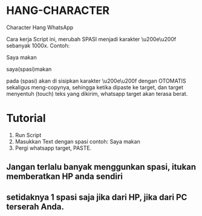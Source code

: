 # HANG-CHARACTER

Character Hang WhatsApp

Cara kerja Script ini, merubah SPASI menjadi karakter \u200e\u200f sebanyak 1000x.
Contoh:

Saya makan

saya(spasi)makan

pada (spasi) akan di sisipkan karakter \u200e\u200f dengan OTOMATIS sekaligus meng-copynya, sehingga ketika dipaste ke target, dan target menyentuh (touch) teks yang dikirim, whatsapp target akan terasa berat.

# Tutorial
1. Run Script
2. Masukkan Text dengan spasi
contoh: Saya makan
3. Pergi whatsapp target, PASTE.

## Jangan terlalu banyak menggunkan spasi, itukan memberatkan HP anda sendiri
## setidaknya 1 spasi saja jika dari HP, jika dari PC terserah Anda.

